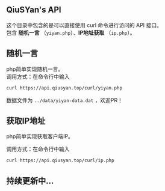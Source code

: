 ## QiuSYan's API 

这个目录中包含的是可以直接使用 curl 命令进行访问的 API 接口。
<br>
包含 **随机一言** （`yiyan.php`）、**IP地址获取** （`ip.php`）。

## 随机一言

php简单实现随机一言。
<br>
调用方式：在命令行中输入

```bash
curl https://api.qiusyan.top/curl/yiyan.php 
```

数据文件为 `../data/yiyan-data.dat` ，欢迎PR！

## 获取IP地址

php简单实现获取客户端IP。

调用方式：在命令行中输入
```bash
curl https://api.qiusyan.top/curl/ip.php
```

## 持续更新中...
